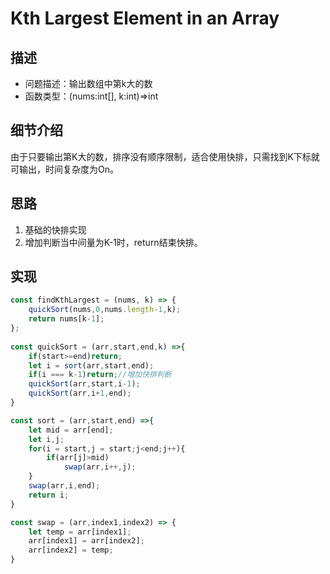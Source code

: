 # Kth Largest Element in an Array
## 描述
- 问题描述：输出数组中第k大的数
- 函数类型：(nums:int[], k:int)=>int
## 细节介绍
由于只要输出第K大的数，排序没有顺序限制，适合使用快排，只需找到K下标就可输出，时间复杂度为On。
## 思路
1. 基础的快排实现
2. 增加判断当中间量为K-1时，return结束快排。

## 实现
```javascript
const findKthLargest = (nums, k) => {
    quickSort(nums,0,nums.length-1,k);
    return nums[k-1];
};
    
const quickSort = (arr,start,end,k) =>{   
    if(start>=end)return;
    let i = sort(arr,start,end);
    if(i === k-1)return;//增加快排判断
    quickSort(arr,start,i-1);
    quickSort(arr,i+1,end);
}

const sort = (arr,start,end) =>{
    let mid = arr[end];
    let i,j;
    for(i = start,j = start;j<end;j++){
        if(arr[j]>mid)
            swap(arr,i++,j);
    }    
    swap(arr,i,end);
    return i;
}

const swap = (arr,index1,index2) => {
    let temp = arr[index1];
    arr[index1] = arr[index2];
    arr[index2] = temp;
}
```

